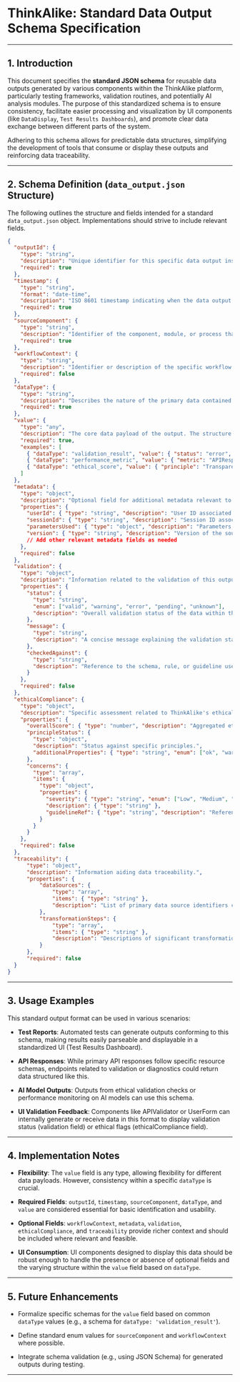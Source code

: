 # ThinkAlike: Standard Data Output Schema Specification

---

## 1. Introduction

This document specifies the **standard JSON schema** for reusable data outputs generated by various components within the ThinkAlike platform, particularly testing frameworks, validation routines, and potentially AI analysis modules. The purpose of this standardized schema is to ensure consistency, facilitate easier processing and visualization by UI components (like `DataDisplay`, `Test Results Dashboards`), and promote clear data exchange between different parts of the system.

Adhering to this schema allows for predictable data structures, simplifying the development of tools that consume or display these outputs and reinforcing data traceability.

---

## 2. Schema Definition (`data_output.json` Structure)

The following outlines the structure and fields intended for a standard `data_output.json` object. Implementations should strive to include relevant fields.

```json
{
  "outputId": {
    "type": "string",
    "description": "Unique identifier for this specific data output instance (e.g., UUID, timestamp-based ID).",
    "required": true
  },
  "timestamp": {
    "type": "string",
    "format": "date-time",
    "description": "ISO 8601 timestamp indicating when the data output was generated.",
    "required": true
  },
  "sourceComponent": {
    "type": "string",
    "description": "Identifier of the component, module, or process that generated this output (e.g., 'MatchingAlgorithm_v1.2', 'UI_UserForm_ProfileEdit', 'EthicalComplianceTest_BiasCheck').",
    "required": true
  },
  "workflowContext": {
    "type": "string",
    "description": "Identifier or description of the specific workflow or user action this output relates to (e.g., 'user_registration', 'fetch_potential_matches', 'community_guideline_validation').",
    "required": false
  },
  "dataType": {
    "type": "string",
    "description": "Describes the nature of the primary data contained in the 'value' field (e.g., 'validation_result', 'performance_metric', 'ai_recommendation_list', 'user_data_snapshot', 'ethical_score').",
    "required": true
  },
  "value": {
    "type": "any",
    "description": "The core data payload of the output. The structure depends heavily on the 'dataType'. Could be a simple value, an object, or an array.",
    "required": true,
    "examples": [
      { "dataType": "validation_result", "value": { "status": "error", "field": "email", "message": "Invalid format." } },
      { "dataType": "performance_metric", "value": { "metric": "APIResponseTime", "value": 150, "unit": "ms" } },
      { "dataType": "ethical_score", "value": { "principle": "Transparency", "score": 0.85, "rationale": "Algorithm steps logged." } }
    ]
  },
  "metadata": {
    "type": "object",
    "description": "Optional field for additional metadata relevant to the output.",
    "properties": {
      "userId": { "type": "string", "description": "User ID associated with this output, if applicable." },
      "sessionId": { "type": "string", "description": "Session ID associated with this output, if applicable." },
      "parametersUsed": { "type": "object", "description": "Parameters used by the sourceComponent to generate this output." },
      "version": { "type": "string", "description": "Version of the sourceComponent or data schema used." }
      // Add other relevant metadata fields as needed
    },
    "required": false
  },
  "validation": {
    "type": "object",
    "description": "Information related to the validation of this output itself, particularly for UI display.",
    "properties": {
      "status": {
        "type": "string",
        "enum": ["valid", "warning", "error", "pending", "unknown"],
        "description": "Overall validation status of the data within the 'value' field."
      },
      "message": {
        "type": "string",
        "description": "A concise message explaining the validation status, especially for warnings or errors."
      },
      "checkedAgainst": {
        "type": "string",
        "description": "Reference to the schema, rule, or guideline used for validation."
      }
    },
    "required": false
  },
  "ethicalCompliance": {
    "type": "object",
    "description": "Specific assessment related to ThinkAlike's ethical guidelines, potentially linking to CoreValuesValidator output.",
    "properties": {
      "overallScore": { "type": "number", "description": "Aggregated ethical alignment score (e.g., 0-100)." },
      "principleStatus": {
        "type": "object",
        "description": "Status against specific principles.",
        "additionalProperties": { "type": "string", "enum": ["ok", "warning", "violation"] }
      },
      "concerns": {
        "type": "array",
        "items": {
          "type": "object",
          "properties": {
            "severity": { "type": "string", "enum": ["Low", "Medium", "High", "Critical"] },
            "description": { "type": "string" },
            "guidelineRef": { "type": "string", "description": "Reference to violated ethical guideline ID." }
          }
        }
      }
    },
    "required": false
  },
  "traceability": {
      "type": "object",
      "description": "Information aiding data traceability.",
      "properties": {
          "dataSources": {
              "type": "array",
              "items": { "type": "string" },
              "description": "List of primary data source identifiers contributing to this output."
          },
          "transformationSteps": {
              "type": "array",
              "items": { "type": "string" },
              "description": "Descriptions of significant transformations applied to the data."
          }
      },
      "required": false
  }
}
```

---

## 3. Usage Examples

This standard output format can be used in various scenarios:

- **Test Reports**: Automated tests can generate outputs conforming to this schema, making results easily parseable and displayable in a standardized UI (Test Results Dashboard).

- **API Responses**: While primary API responses follow specific resource schemas, endpoints related to validation or diagnostics could return data structured like this.

- **AI Model Outputs**: Outputs from ethical validation checks or performance monitoring on AI models can use this schema.

- **UI Validation Feedback**: Components like APIValidator or UserForm can internally generate or receive data in this format to display validation status (validation field) or ethical flags (ethicalCompliance field).

---

## 4. Implementation Notes

- **Flexibility**: The `value` field is any type, allowing flexibility for different data payloads. However, consistency within a specific `dataType` is crucial.

- **Required Fields**: `outputId`, `timestamp`, `sourceComponent`, `dataType`, and `value` are considered essential for basic identification and usability.

- **Optional Fields**: `workflowContext`, `metadata`, `validation`, `ethicalCompliance`, and `traceability` provide richer context and should be included where relevant and feasible.

- **UI Consumption**: UI components designed to display this data should be robust enough to handle the presence or absence of optional fields and the varying structure within the `value` field based on `dataType`.

---

## 5. Future Enhancements

- Formalize specific schemas for the `value` field based on common `dataType` values (e.g., a schema for `dataType: 'validation_result'`).

- Define standard enum values for `sourceComponent` and `workflowContext` where possible.

- Integrate schema validation (e.g., using JSON Schema) for generated outputs during testing.

---

